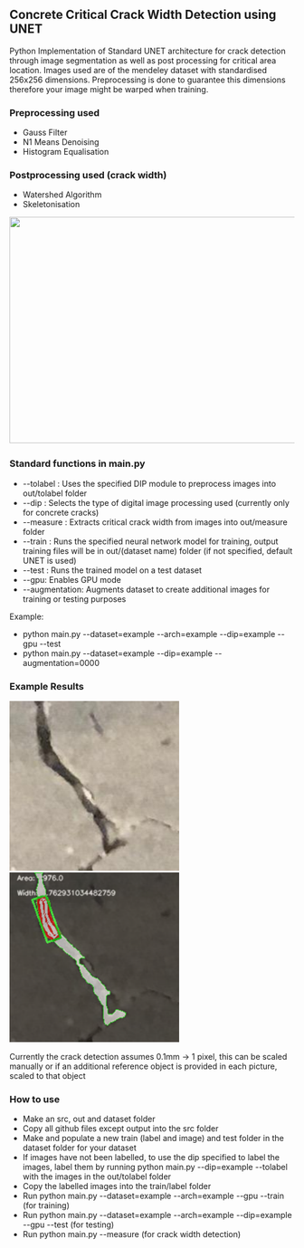 ## Concrete Critical Crack Width Detection using UNET

Python Implementation of Standard UNET architecture for crack detection through image segmentation as well as post processing for critical area location. Images used are of the mendeley dataset with standardised 256x256 dimensions. Preprocessing is done to guarantee this dimensions therefore your image might be warped when training. 

### Preprocessing used
- Gauss Filter
- N1 Means Denoising
- Histogram Equalisation

### Postprocessing used (crack width)
- Watershed Algorithm
- Skeletonisation

<img src="https://lmb.informatik.uni-freiburg.de/people/ronneber/u-net/u-net-architecture.png" width="600" height="400" class="center"/>

### Standard functions in main.py
- --tolabel : Uses the specified DIP module to preprocess images into out/tolabel folder
- --dip : Selects the type of digital image processing used (currently only for concrete cracks)
- --measure : Extracts critical crack width from images into out/measure folder
- --train : Runs the specified neural network model for training, output training files will be in out/(dataset name) folder (if not specified, default UNET is used)
- --test : Runs the trained model on a test dataset 
- --gpu: Enables GPU mode
- --augmentation: Augments dataset to create additional images for training or testing purposes

Example:
- python main.py --dataset=example --arch=example --dip=example --gpu --test
- python main.py --dataset=example --dip=example --augmentation=0000
 
### Example Results

<img src="https://github.com/nzpi/UNETConcreteCrack_CriticalWidthDetection/blob/main/output/019_3_original.png?raw=true" width="300" height="300"/>
<img src="https://github.com/nzpi/UNETConcreteCrack_CriticalWidthDetection/blob/main/output/019_4_overlay.png?raw=true" width="300" height="300"/>

Currently the crack detection assumes 0.1mm -> 1 pixel, this can be scaled manually or if an additional reference object is provided in each picture, scaled to that object

### How to use
- Make an src, out and dataset folder
- Copy all github files except output into the src folder
- Make and populate a new train (label and image) and test folder in the dataset folder for your dataset
- If images have not been labelled, to use the dip specified to label the images, label them by running python main.py --dip=example --tolabel with the images in the out/tolabel folder
- Copy the labelled images into the train/label folder
- Run python main.py --dataset=example --arch=example --gpu --train (for training)
- Run python main.py --dataset=example --arch=example --dip=example --gpu --test (for testing)
- Run python main.py --measure (for crack width detection)
